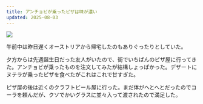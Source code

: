 ```yaml
---
title: アンチョビが乗ったピザは味が濃い
updated: 2025-08-03
---
```

![](https://i.imgur.com/bv9FiUw.jpeg)


午前中は昨日遅くオーストリアから帰宅したのもありぐったりとしていた。

夕方からは先週誕生日だった友人がいたので、街でいちばんのピザ屋に行ってきた。アンチョビが乗ったものを注文してみたが結構しょっぱかった。デザートにヌテラが乗ったピザを食べたがこれはこれで甘すぎた。

ピザ屋の後は近くのクラフトビール屋に行った。まだ体がへとへとだったのでコーラを頼んだが、クソでかいグラスに並々入って渡されたので満足した。